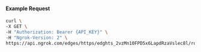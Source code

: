 <!-- Code generated for API Clients. DO NOT EDIT. -->
#### Example Request
```bash
curl \
-X GET \
-H "Authorization: Bearer {API_KEY}" \
-H "Ngrok-Version: 2" \
https://api.ngrok.com/edges/https/edghts_2vzMn10FPD5x6LapdRzaVslec8l/routes/edghtsrt_2vzMn1dqIDFMQmH25B0XMFatgaL/circuit_breaker
